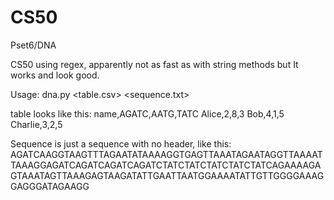 # CS50
Pset6/DNA

CS50 using regex, apparently not as fast as with string methods but It works and look good.

Usage: dna.py <table.csv> <sequence.txt>

table looks like this:
name,AGATC,AATG,TATC
Alice,2,8,3
Bob,4,1,5
Charlie,3,2,5

Sequence is just a sequence with no header, like this:
AGATCAAGGTAAGTTTAGAATATAAAAGGTGAGTTAAATAGAATAGGTTAAAATTAAAGGAGATCAGATCAGATCAGATCTATCTATCTATCTATCTATCAGAAAAGAGTAAATAGTTAAAGAGTAAGATATTGAATTAATGGAAAATATTGTTGGGGAAAGGAGGGATAGAAGG

